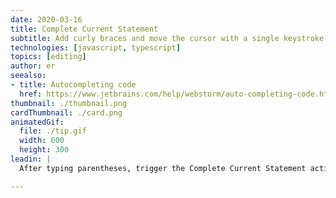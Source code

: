 ```yaml
---
date: 2020-03-16
title: Complete Current Statement
subtitle: Add curly braces and move the cursor with a single keystroke.
technologies: [javascript, typescript]
topics: [editing]
author: er
seealso:
- title: Autocompleting code
  href: https://www.jetbrains.com/help/webstorm/auto-completing-code.html#
thumbnail: ./thumbnail.png
cardThumbnail: ./card.png
animatedGif:
  file: ./tip.gif
  width: 600
  height: 300
leadin: |
  After typing parentheses, trigger the Complete Current Statement action (⇧ ⌘ ↩︎  on macOS and ⇧ ⌃ ↩︎ on Windows and Linux) to add curly braces and move the cursor down to the beginning of the next row.

---
```

